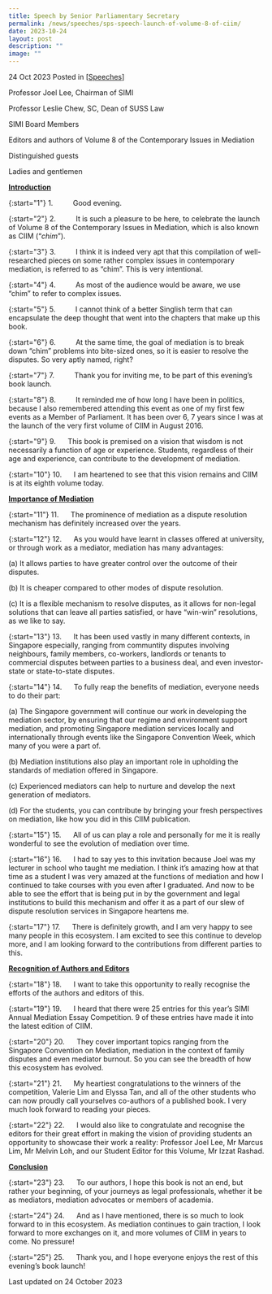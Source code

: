 ```yaml
---
title: Speech by Senior Parliamentary Secretary
permalink: /news/speeches/sps-speech-launch-of-volume-8-of-ciim/
date: 2023-10-24
layout: post
description: ""
image: ""
---
```

24 Oct 2023 Posted in [[Speeches](/news/speeches)]

Professor Joel Lee, Chairman of SIMI

Professor Leslie Chew, SC, Dean of SUSS Law

SIMI Board Members

Editors and authors of Volume 8 of the Contemporary Issues in Mediation

Distinguished guests

Ladies and gentlemen

<b><u>Introduction</u></b>

{:start="1"}
1.&nbsp;&nbsp;&nbsp;&nbsp;&nbsp;&nbsp;&nbsp;&nbsp;&nbsp; Good evening.

{:start="2"}
2.&nbsp;&nbsp;&nbsp;&nbsp;&nbsp;&nbsp;&nbsp;&nbsp;&nbsp; It is such a pleasure to be here, to celebrate the launch of Volume 8 of the Contemporary Issues in Mediation, which is also known as CIIM (“*chim*”).

{:start="3"}
3.&nbsp;&nbsp;&nbsp;&nbsp;&nbsp;&nbsp;&nbsp;&nbsp;&nbsp; I think it is indeed very apt that this compilation of well-researched pieces on some rather complex issues in contemporary mediation, is referred to as “chim”. This is very intentional.

{:start="4"}
4.&nbsp;&nbsp;&nbsp;&nbsp;&nbsp;&nbsp;&nbsp;&nbsp;&nbsp; As most of the audience would be aware, we use “chim” to refer to complex issues.

{:start="5"}
5.&nbsp;&nbsp;&nbsp;&nbsp;&nbsp;&nbsp;&nbsp;&nbsp;&nbsp; I cannot think of a better Singlish term that can encapsulate the deep thought that went into the chapters that make up this book.

{:start="6"}
6.&nbsp;&nbsp;&nbsp;&nbsp;&nbsp;&nbsp;&nbsp;&nbsp;&nbsp; At the same time, the goal of mediation is to break down “chim” problems into bite-sized ones, so it is easier to resolve the disputes. So very aptly named, right?

{:start="7"}
7.&nbsp;&nbsp;&nbsp;&nbsp;&nbsp;&nbsp;&nbsp;&nbsp;&nbsp; Thank you for inviting me, to be part of this evening’s book launch.

{:start="8"}
8.&nbsp;&nbsp;&nbsp;&nbsp;&nbsp;&nbsp;&nbsp;&nbsp;&nbsp; It reminded me of how long I have been in politics, because I also remembered attending this event as one of my first few events as a Member of Parliament. It has been over 6, 7 years since I was at the launch of the very first volume of CIIM in August 2016.

{:start="9"}
9.&nbsp;&nbsp;&nbsp;&nbsp;&nbsp; This book is premised on a vision that wisdom is not necessarily a function of age or experience. Students, regardless of their age and experience, can contribute to the development of mediation.

{:start="10"}
10.&nbsp;&nbsp;&nbsp;&nbsp;&nbsp; I am heartened to see that this vision remains and CIIM is at its eighth volume today.

<b><u>Importance of Mediation</u></b>

{:start="11"}
11.&nbsp;&nbsp;&nbsp;&nbsp;&nbsp; The prominence of mediation as a dispute resolution mechanism has definitely increased over the years.

{:start="12"}
12.&nbsp;&nbsp;&nbsp;&nbsp;&nbsp; As you would have learnt in classes offered at university, or through work as a mediator, mediation has many advantages:

(a) It allows parties to have greater control over the outcome of their disputes.

(b) It is cheaper compared to other modes of dispute resolution.

(c) It is a flexible mechanism to resolve disputes, as it allows for non-legal solutions that can leave all parties satisfied, or have “win-win” resolutions, as we like to say.

{:start="13"}
13.&nbsp;&nbsp;&nbsp;&nbsp;&nbsp; It has been used vastly in many different contexts, in Singapore especially, ranging from communtity disputes involving neighbours, family members, co-workers, landlords or tenants to commercial disputes between parties to a business deal, and even investor-state or state-to-state disputes.

{:start="14"}
14.&nbsp;&nbsp;&nbsp;&nbsp;&nbsp; To fully reap the benefits of mediation, everyone needs to do their part:

(a) The Singapore government will continue our work in developing the mediation sector, by ensuring that our regime and environment support mediation, and promoting Singapore mediation services locally and internationally through events like the Singapore Convention Week, which many of you were a part of.

(b) Mediation institutions also play an important role in upholding the standards of mediation offered in Singapore.

(c) Experienced mediators can help to nurture and develop the next generation of mediators.

(d) For the students, you can contribute by bringing your fresh perspectives on mediation, like how you did in this CIIM publication.

{:start="15"}
15.&nbsp;&nbsp;&nbsp;&nbsp;&nbsp; All of us can play a role and personally for me it is really wonderful to see the evolution of mediation over time.

{:start="16"}
16.&nbsp;&nbsp;&nbsp;&nbsp;&nbsp; I had to say yes to this invitation because Joel was my lecturer in school who taught me mediation. I think it’s amazing how at that time as a student I was very amazed at the functions of mediation and how I continued to take courses with you even after I graduated. And now to be able to see the effort that is being put in by the government and legal institutions to build this mechanism and offer it as a part of our slew of dispute resolution services in Singapore heartens me.

{:start="17"}
17.&nbsp;&nbsp;&nbsp;&nbsp;&nbsp; There is definitely growth, and I am very happy to see many people in this ecosystem. I am excited to see this continue to develop more, and I am looking forward to the contributions from different parties to this.

<b><u>Recognition of Authors and Editors</u></b>

{:start="18"}
18.&nbsp;&nbsp;&nbsp;&nbsp;&nbsp; I want to take this opportunity to really recognise the efforts of the authors and editors of this.

{:start="19"}
19.&nbsp;&nbsp;&nbsp;&nbsp;&nbsp; I heard that there were 25 entries for this year’s SIMI Annual Mediation Essay Competition. 9 of these entries have made it into the latest edition of CIIM.

{:start="20"}
20.&nbsp;&nbsp;&nbsp;&nbsp;&nbsp; They cover important topics ranging from the Singapore Convention on Mediation, mediation in the context of family disputes and even mediator burnout. So you can see the breadth of how this ecosystem has evolved.

{:start="21"}
21.&nbsp;&nbsp;&nbsp;&nbsp;&nbsp; My heartiest congratulations to the winners of the competition, Valerie Lim and Elyssa Tan, and all of the other students who can now proudly call yourselves co-authors of a published book. I very much look forward to reading your pieces.

{:start="22"}
22.&nbsp;&nbsp;&nbsp;&nbsp;&nbsp; I would also like to congratulate and recognise the editors for their great effort in making the vision of providing students an opportunity to showcase their work a reality: Professor Joel Lee, Mr Marcus Lim, Mr Melvin Loh, and our Student Editor for this Volume, Mr Izzat Rashad.

<b><u>Conclusion</u></b>

{:start="23"}
23.&nbsp;&nbsp;&nbsp;&nbsp;&nbsp; To our authors, I hope this book is not an end, but rather your beginning, of your journeys as legal professionals, whether it be as mediators, mediation advocates or members of academia.

{:start="24"}
24.&nbsp;&nbsp;&nbsp;&nbsp;&nbsp; And as I have mentioned, there is so much to look forward to in this ecosystem. As mediation continues to gain traction, I look forward to more exchanges on it, and more volumes of CIIM in years to come. No pressure!

{:start="25"}
25.&nbsp;&nbsp;&nbsp;&nbsp;&nbsp; Thank you, and I hope everyone enjoys the rest of this evening’s book launch!

<p></p><p class="right-side-updated">Last updated on 24 October 2023</p>